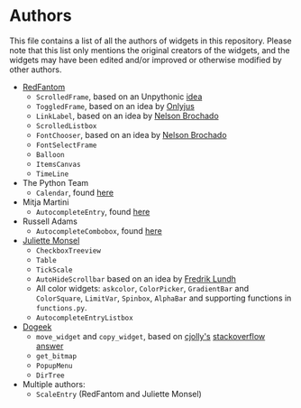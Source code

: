 # Authors
This file contains a list of all the authors of widgets in this repository. Please note that this list only mentions the original creators of the widgets, and the widgets may have been edited and/or improved or otherwise modified by other authors.

- [RedFantom](https://www.github.com/RedFantom)
  * `ScrolledFrame`, based on an Unpythonic [idea](http://tkinter.unpythonic.net/wiki/VerticalScrolledFrame)
  * `ToggledFrame`, based on an idea by [Onlyjus](http://stackoverflow.com/questions/13141259/expandable-and-contracting-frame-in-tkinter)
  * `LinkLabel`, based on an idea by [Nelson Brochado](https://www.github.com/nbro)
  * `ScrolledListbox`
  * `FontChooser`, based on an idea by [Nelson Brochado](https://www.github.com/nbro)
  * `FontSelectFrame`
  * `Balloon`
  * `ItemsCanvas`
  * `TimeLine`
- The Python Team
  * `Calendar`, found [here](http://svn.python.org/projects/sandbox/trunk/ttk-gsoc/samples/ttkcalendar.py)
- Mitja Martini
  * `AutocompleteEntry`, found [here](https://mail.python.org/pipermail/tkinter-discuss/2012-January/003041.html)
- Russell Adams
  * `AutocompleteCombobox`, found [here](https://mail.python.org/pipermail/tkinter-discuss/2012-January/003041.html)
- [Juliette Monsel](https://www.github.com/j4321)
  * `CheckboxTreeview`
  * `Table`
  * `TickScale`
  * `AutoHideScrollbar` based on an idea by [Fredrik Lundh](effbot.org/zone/tkinter-autoscrollbar.htm)
  * All color widgets: `askcolor`, `ColorPicker`, `GradientBar` and `ColorSquare`, `LimitVar`, `Spinbox`, `AlphaBar` and supporting functions in `functions.py`.
  * `AutocompleteEntryListbox`
- [Dogeek](https://github.com/Dogeek)
  * `move_widget` and `copy_widget`, based on [cjolly's](https://stackoverflow.com/users/1036289/cjolly) [stackoverflow answer](https://stackoverflow.com/questions/6285648/can-you-change-a-widgets-parent-in-python-tkinter)
  * `get_bitmap`
  * `PopupMenu`
  * `DirTree`
- Multiple authors:
  * `ScaleEntry` (RedFantom and Juliette Monsel)
